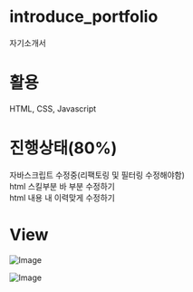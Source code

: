 # introduce_portfolio
자기소개서

# 활용 
HTML, CSS, Javascript

# 진행상태(80%)
자바스크립트 수정중(리팩토링 및 필터링 수정해야함)<br>
html 스킬부분 바 부분 수정하기<br>
html 내용 내 이력맞게 수정하기

# View
![Image](https://github.com/user-attachments/assets/2bb0cf30-5fc2-4554-8b73-15daa7ca8ae4)

![Image](https://github.com/user-attachments/assets/ea83fbca-13f8-4e07-86fd-2f4ed66eb4a7)
